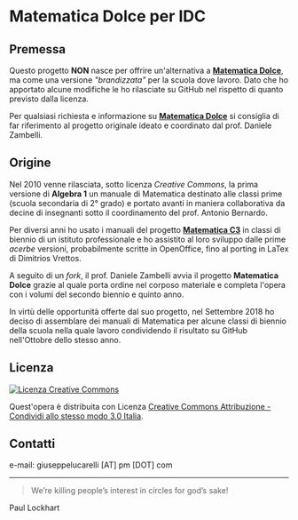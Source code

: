 # Matematica Dolce per IDC

## Premessa

 Questo progetto **NON** nasce per offrire un'alternativa a [**Matematica Dolce**](http://www.matematicadolce.eu), ma come una versione _"brandizzata"_ per la scuola dove lavoro. Dato che ho apportato alcune modifiche le ho rilasciate su GitHub nel rispetto di quanto previsto dalla licenza.

 Per qualsiasi richiesta e informazione su [**Matematica Dolce**](http://www.matematicadolce.eu) si consiglia di far riferimento al progetto originale ideato e coordinato dal prof. Daniele Zambelli.

## Origine

Nel 2010 venne rilasciata, sotto licenza _Creative Commons_, la prima versione di **Algebra 1** un manuale di Matematica destinato alle classi prime (scuola secondaria di 2° grado) e portato avanti in maniera collaborativa da decine di insegnanti sotto il coordinamento del prof. Antonio Bernardo.

Per diversi anni ho usato i manuali del progetto [**Matematica C3**](https://www.matematicamente.it/manuali-scolastici/) in classi di biennio di un istituto professionale e ho assistito al loro sviluppo dalle prime _acerbe_ versioni, probabilmente scritte in OpenOffice, fino al porting in LaTex di Dimitrios Vrettos.

A seguito di un _fork_, il prof. Daniele Zambelli avvia il progetto **Matematica Dolce** grazie al quale porta ordine nel corposo materiale e completa l'opera con i volumi del secondo biennio e quinto anno.

In virtù delle opportunità offerte dal suo progetto, nel Settembre 2018 ho deciso di assemblare dei manuali di Matematica per alcune classi di biennio della scuola nella quale lavoro condividendo il risultato su GitHub nell'Ottobre dello stesso anno.

## Licenza
[![Licenza Creative Commons](https://i.creativecommons.org/l/by-sa/3.0/it/88x31.png)](http://creativecommons.org/licenses/by-sa/3.0/it/)

Quest'opera è distribuita con Licenza [Creative Commons Attribuzione - Condividi allo stesso modo 3.0 Italia](http://creativecommons.org/licenses/by-sa/3.0/it/).

## Contatti
e-mail: giuseppelucarelli [AT] pm [DOT] com

---

> We’re killing people’s interest in circles for god’s sake!

Paul Lockhart
